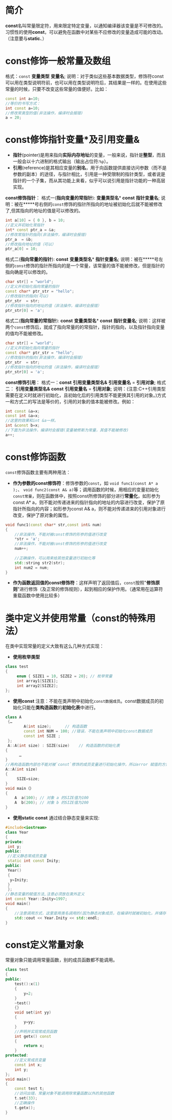 # 简介
**const**名叫常量限定符，用来限定特定变量，以通知编译器该变量是不可修改的。习惯性的使用**const**，可以避免在函数中对某些不应修改的变量造成可能的改动。（注意要与**static**、）

# const修饰一般常量及数组  
格式：`const` **变量类型** **变量名**;
说明：对于类似这些基本数据类型，修饰符const可以用在类型说明符前，也可以用在类型说明符后，其结果是一样的。在使用这些常量的时候，只要不改变这些常量的值便好。比如：  
``` cpp
const int a=10;               
//等价的书写方式：     
int const a=10;
//修改常类型的值(非法操作，编译时会报错)
a = 20;
```

# const修饰指针变量*及引用变量&
- **指针**(pointer)是用来指向**实际内存地址**的变量，一般来说，指针是**整型**，而且一般会以十六进制的格式输出（输出占位符:`%p`）。
- **引用**(reference)是其相应变量的**别名**，用于向函数提供直接访问参数（而不是参数的副本）的途径，与指针相比，引用是一种受限制的指针类型，或者说是指针的一个子集，而从其功能上来看，似乎可以说引用是指针功能的一种高层实现。

**const修饰指针**：
格式一(**指向变量的常指针**):  **变量类型名*** **const** **指针变量名**;
说明：被在*****号右侧的`const`修饰的指针所指向的地址被初始化后就不能被修改了,但其指向的地址的值是可以修改的。
``` cpp
int a[10] = { 0 }, b = 10;
//定义并初始化常指针
int* const ptr_a = &a;
//修改常指针的指向(非法操作，编译时会报错)
ptr_a  = &b;
//修改指向地址的值（可以）
ptr_a[0] = 10;
```
格式二(**指向常量的指针**): **const** **变量类型名*** **指针变量名**;
说明：被在*****号左侧的`const`修饰的指针所指向的是一个常量，该常量的值不能被修改，但是指针的指向确是可以修改的。
``` cpp
char str[] = "world";
//定义并初始化指向常量的指针
const char* ptr_str = "hello";
//修改指针的指向(可以)
ptr_str  = str;
//修改指针指向的地址的值（非法操作，编译时会报错）
ptr_str[0] = 'a';
```
格式二(**指向常量的常指针**): **const** **变量类型名*** **const** **指针变量名**;
说明：这样被两个`const`修饰后，就成了指向常量的的常指针，指针的指向，以及指针指向变量的值均不能被修改。
``` cpp
char str[] = "world";
//定义并初始化指向常量的指针
const char* ptr_str = "hello";
//修改指针的指向(非法操作，编译时会报错)
ptr_str  = str;
//修改指针指向的地址的值（非法操作，编译时会报错）
ptr_str[0] = 'a';
```

**const修饰引用**：
格式一：**const** **引用变量类型名&** **引用变量名** = **引用对象**; 
格式二： **引用变量类型名&** **const** **引用变量名** = **引用对象**; 
说明：(注意:C++引用类型需要在定义时就进行初始化，且初始化后的引用类型不能更换其引用的对象。)方式一和方式二的写法是等价的，引用的对象的值本能被修改。例如：
```cpp
int const &a=x;
const int &a=x;
//这里的效果和int &a一样。
int &const b=x;
//下面为非法操作，编译时会报错(变量被修斯为常量，其值不能被修改)
a++;
```

# const修饰函数
`const`修饰函数主要有两种用法：
- **作为参数的const修饰符**：修饰参数的`const`，如 `void func1(const A* a );`、 `void func2(const A& a)`等；调用函数的时候，用相应的变量初始化`const常量`，则在函数体中，按照const所修饰的部分进行**常量化**，如形参为const A* a，则不能对传递进来的指针指向的地址的内容进行改变，保护了原指针所指向的内容；如形参为const A& a，则不能对传递进来的引用对象进行改变，保护了原对象的属性。
``` cpp
void func1(const char* str,const int& num)
{
    //非法操作，不能对被const修饰的形参的值进行改变
    *str = 'a';
    //非法操作，不能对被const修饰的形参的值进行改变
    num++;
    
    //正确操作，可以用来给其他变量进行初始化等
    std::string str2(str);
    int num2 = num;
}
```
- **作为函数返回值的const修饰符**：这样声明了返回值后，`const`按照"**修饰原则**"进行修饰（及正常的修饰规则），起到相应的保护作用。（通常用在运算符重载函数中使用比较多）

# 类中定义并使用常量（const的特殊用法）
在类中实现常量的定义大致有这么几种方式实现： 
- **使用枚举类型**
``` cpp
class test
{
     enum { SIZE1 = 10, SIZE2 = 20}; // 枚举常量
     int array1[SIZE1];  
     int array2[SIZE2];
};
```

- **使用const** 
注意：不能在类声明中初始化`const数据成员`。const数据成员的初始化只能在**类构造函数**的**初始化表**中进行。
``` cpp
class A
 {…
        A(int size);      // 构造函数
        const int NUM = 100; //错误，不能在类声明中初始化const数据成员
        const int SIZE ; 
 };
 A::A(int size) : SIZE(size)    // 构造函数的初始化表
{
      …
}
//再构造函数内部也不能对被`const`修饰的成员变量进行初始化操作，所以error 赋值的方式是不对的
A::A(int size)
{
     SIZE=size;
}
void main（）
{
    A  a(100); // 对象 a 的SIZE值为100
    A  b(200); // 对象 b 的SIZE值为200
}
```

- **使用static const** 
通过结合静态变量来实现:
``` cpp
#include<iostream>
class Year
{ 
private:
 int y; 
public:
 //定义静态常成员变量
 static int const Inity;
public: 
 Year()
 {
  y=Inity;
 }
 };
//静态变量的赋值方法,注意必须放在类外定义
int const Year::Inity=1997;
void main()
{
    //注意调用方式，这里是用类名调用的(因为静态对象成员，在编译时就被初始化，并储存在全局变量储存区（静态变量储存区）中，所以在这里不用定义对象也可以访问该静态成员变量)。
    std::cout << Year.Inity << std::endl;
}
```

# const定义常量对象
常量对象只能调用常量函数，别的成员函数都不能调用。 
``` cpp
class test
{
public:
    test():x(1)
    {
        y=2;
    }
    ~test()
    {}
    void set(int yy)
    {
        y=yy;
    }
    //声明并实现常成员函数
    int getx() const
    {
        return x;
    }
protected:
    //定义常成员变量
    const int x;
    int y;
};
void main()
{
    const test t;
    //访问出错，常量对象不能调用除常量函数以外的其他函数
    t.set(33);
    //正确操作
    t.getx();
}
```